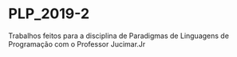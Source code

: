 # PLP_2019-2
Trabalhos feitos para a disciplina de Paradigmas de Linguagens de Programação com o Professor Jucimar.Jr
